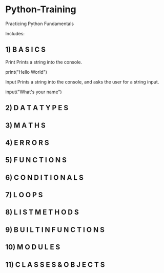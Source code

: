 # Python-Training
Practicing Python Fundamentals

Includes:

## 1) B A S I C S

Print
Prints a string into the console.

print("Hello World")

Input
Prints a string into the console,
and asks the user for a string input.

input("What's your name")

## 2) D A T A T Y P E S

## 3) M A T H S

## 4) E R R O R S

## 5) F U N C T I O N S

## 6) C O N D I T I O N A L S

## 7) L O O P S

## 8) L I S T M E T H O D S

## 9) B U I L T I N F U N C T I O N S

## 10) M O D U L E S

## 11) C L A S S E S & O B J E C T S
